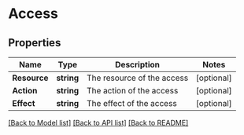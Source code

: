# Access

## Properties

Name | Type | Description | Notes
------------ | ------------- | ------------- | -------------
**Resource** | **string** | The resource of the access | [optional] 
**Action** | **string** | The action of the access | [optional] 
**Effect** | **string** | The effect of the access | [optional] 

[[Back to Model list]](../README.md#documentation-for-models) [[Back to API list]](../README.md#documentation-for-api-endpoints) [[Back to README]](../README.md)


